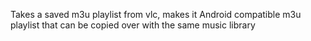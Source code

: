 Takes a saved m3u playlist from vlc, makes it Android compatible m3u playlist that can be copied over with the same music library
